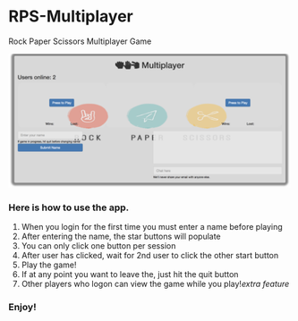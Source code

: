 # RPS-Multiplayer
Rock Paper Scissors Multiplayer Game

![App Screenshot](/assets/images/forReadme.png)


### Here is how to use the app.

1. When you login for the first time you must enter a name before playing
2. After entering the name, the star buttons will populate
3. You can only click one button per session
4. After user has clicked, wait for 2nd user to click the other start button
5. Play the game!
6. If at any point you want to leave the, just hit the quit button
7. Other players who logon can view the game while you play!*extra feature*


### Enjoy!

